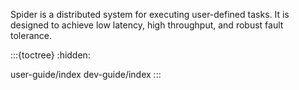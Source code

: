 Spider is a distributed system for executing user-defined tasks. It is designed to achieve low
latency, high throughput, and robust fault tolerance.

:::{toctree}
:hidden:

user-guide/index
dev-guide/index
:::